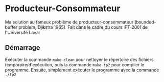 # Producteur-Consommateur
Ma solution au fameux problème de producteur-consommateur (bounded-buffer problem; Djikstra 1965). Fait dans le cadre du cours IFT-2001 de l'Université Laval

## Démarrage
Exécuter la commande `make clean` pour nettoyer le répertoire des fichiers temporaire/d'exécution, puis la commande `make tp2` pour compiler le programme. Ensuite, simplement exécuter le programme avec la commande `./tp2`
